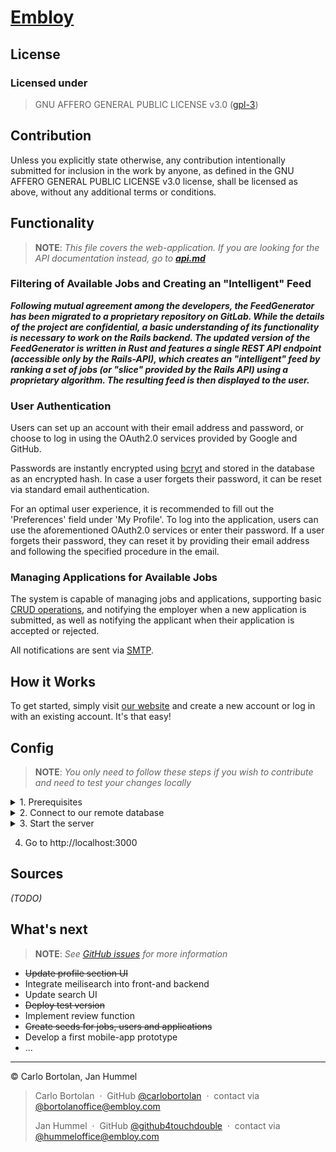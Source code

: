 <h1><a href="https://embloy.com">Embloy</a></h1>

## License

### Licensed under

> GNU AFFERO GENERAL PUBLIC LICENSE v3.0 ([gpl-3](https://www.gnu.org/licenses/gpl-3.0.en.html))

## Contribution

Unless you explicitly state otherwise, any contribution intentionally submitted for inclusion in the work by anyone, as
defined in the GNU AFFERO GENERAL PUBLIC LICENSE v3.0 license, shall be licensed as above, without any additional terms
or conditions.

## Functionality

> __NOTE__: _This file covers the web-application. If you are looking for the API documentation instead, go to_
___[api.md](app/controllers/api/v0/api.md)___

### Filtering of Available Jobs and Creating an "Intelligent" Feed

***Following mutual agreement among the developers, the FeedGenerator has been migrated to a proprietary repository on
GitLab. While the details of the project are confidential, a basic understanding of its functionality is necessary to
work on the Rails backend. The updated version of the FeedGenerator is written in Rust and features a single REST API
endpoint (accessible only by the Rails-API), which creates an "intelligent" feed by ranking a set of jobs (or "slice"
provided by the Rails API) using a proprietary algorithm. The resulting feed is then displayed to the user.***

### User Authentication

Users can set up an account with their email address and password, or choose to log in using the OAuth2.0 services
provided by Google and GitHub.

Passwords are instantly encrypted using [bcryt](https://en.wikipedia.org/wiki/Bcrypt) and stored in the database as an
encrypted hash. In case a user forgets their password, it can be reset via standard email authentication.

For an optimal user experience, it is recommended to fill out the 'Preferences' field under 'My Profile'.
To log into the application, users can use the aforementioned OAuth2.0 services or enter their password.
If a user forgets their password, they can reset it by providing their email address and following the specified
procedure in the email.

### Managing Applications for Available Jobs

The system is capable of managing jobs and applications, supporting
basic [CRUD operations](https://www.javatpoint.com/crud-operations-in-sql), and notifying the employer when a new
application is submitted, as well as notifying the applicant when their application is accepted or rejected.

All notifications are sent via [SMTP](https://en.wikipedia.org/wiki/Simple_Mail_Transfer_Protocol).

## How it Works

To get started, simply visit [our website](http://embloy.com/) and create a new account or log in with an existing
account. It's that easy!

## Config

> __NOTE__: _You only need to follow these steps if you wish to contribute and need to test your changes locally_

<details>
  <summary> 1. Prerequisites </summary>

- Install Ruby 2.7.5

- Install Rails 7

- Install Postgresql 15

- Open pgAdmin4

- Add a new server

</details>

<details>
  <summary> 2. Connect to our remote database </summary>

-     hostname/address: <special authorization needed>

-     maintanence database: <special authorization needed>

-     username: <special authorization needed>

-     password: <special authorization needed>

-      port: 5432

</details>

<details>
  <summary> 3. Start the server </summary>

If you wish to experiment on our backend or contribute to our front end you can test your changes by starting a local
server.

1. Create a file 'config/env_var.rb' with the following content:

   ```
   ENV['DATABASE_HOST'] = <special authorization needed>
   ENV['DATABASE_PASSWORD'] = <special authorization needed>
   ENV['DATABASE_URL'] = <special authorization needed>
   ENV['DATABASE_USER'] = <special authorization needed>
   ENV['GITHUB_KEY'] = <special authorization needed>
   ENV['GITHUB_SECRET'] = <special authorization needed>
   ENV['GOOGLE_OAUTH2_KEY'] = <special authorization needed>
   ENV['GOOGLE_OAUTH2_SECRET'] = <special authorization needed>
   ENV['RAILS_MASTER_KEY'] = <special authorization needed>
    ```

1. Run ``$ rails db:create`` to create all necessary tables in your development database.
2. Run ``$ rails db:migrate`` to migrate your changes to the database.
3. Run ``$ rails server`` to start the server.
4. Add the following lines manually when resetting the current database or creating a new database:

```
CREATE EXTENSION postgis;
ALTER TABLE jobs ADD COLUMN job_value public.geography(PointZ,4326);
CREATE INDEX IF NOT EXISTS job_job_value_index
ON public.jobs USING gist
(job_value)
TABLESPACE pg_default;
```

</details>

4. Go to http://localhost:3000

## Sources

*(TODO)*

## What's next

> __NOTE__: _See [GitHub issues](https://github.com/carlobortolan/Embloy/issues) for more information_

- ~~Update profile section UI~~
- Integrate meilisearch into front-and backend
- Update search UI
- ~~Deploy test version~~
- Implement review function
- ~~Create seeds for jobs, users and applications~~
- Develop a first mobile-app prototype
- ...

---

© Carlo Bortolan, Jan Hummel

> Carlo Bortolan &nbsp;&middot;&nbsp;
> GitHub [@carlobortolan](https://github.com/carlobortolan) &nbsp;&middot;&nbsp;
> contact via [@bortolanoffice@embloy.com](bortolanoffice@embloy.com)
>
> Jan Hummel &nbsp;&middot;&nbsp;
> GitHub [@github4touchdouble](https://github.com/github4touchdouble) &nbsp;&middot;&nbsp;
> contact via [@hummeloffice@embloy.com](hummeloffice@embloy.com)
